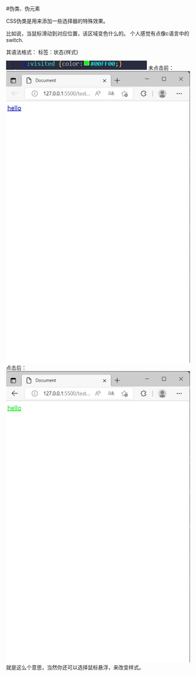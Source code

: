 #伪类、伪元素

CSS伪类是用来添加一些选择器的特殊效果。

比如说，当鼠标滑动到对应位置，该区域变色什么的。
个人感觉有点像c语言中的switch.

其语法格式：
标签：状态{样式}

![avater](CSS_image/snipaste20220517_202500.jpg)
未点击前：
![avater](CSS_image/snipaste20220517_202431.jpg)
点击后：
![avater](CSS_image/snipaste20220517_202437.jpg)
就是这么个意思，当然你还可以选择鼠标悬浮，来改变样式。
